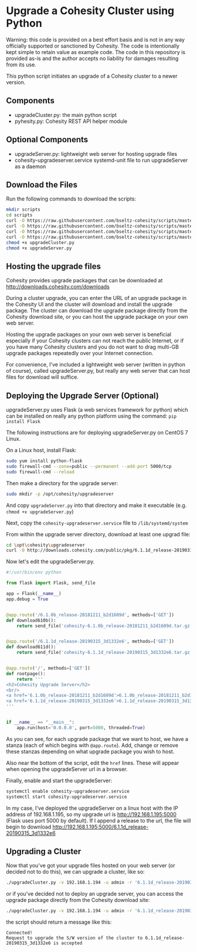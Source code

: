 # Upgrade a Cohesity Cluster using Python

Warning: this code is provided on a best effort basis and is not in any way officially supported or sanctioned by Cohesity. The code is intentionally kept simple to retain value as example code. The code in this repository is provided as-is and the author accepts no liability for damages resulting from its use.

This python script initiates an upgrade of a Cohesity cluster to a newer version.

## Components

* upgradeCluster.py: the main python script
* pyhesity.py: Cohesity REST API helper module

## Optional Components

* upgradeServer.py: lightweight web server for hosting upgrade files
* cohesity-upgradeserver.service systemd-unit file to run upgradeServer as a daemon

## Download the Files

Run the following commands to download the scripts:

```bash
mkdir scripts
cd scripts
curl -O https://raw.githubusercontent.com/bseltz-cohesity/scripts/master/python/upgradeCluster/upgradeCluster.py
curl -O https://raw.githubusercontent.com/bseltz-cohesity/scripts/master/python/upgradeCluster/pyhesity.py
curl -O https://raw.githubusercontent.com/bseltz-cohesity/scripts/master/python/upgradeCluster/upgradeServer.py
curl -O https://raw.githubusercontent.com/bseltz-cohesity/scripts/master/python/upgradeCluster/cohesity-upgradeserver.service
chmod +x upgradeCluster.py
chmod +x upgradeServer.py
```

## Hosting the upgrade files

Cohesity provides upgrade packages that can be downloaded at <http://downloads.cohesity.com/downloads>

During a cluster upgrade, you can enter the URL of an upgrade package in the Cohesity UI and the cluster will download and install the upgrade package. The cluster can download the upgrade package directly from the Cohesity download site, or you can host the upgrade package on your own web server.

Hosting the upgrade packages on your own web server is beneficial especially if your Cohesity clusters can not reach the public Internet, or if you have many Cohesity clusters and you do not want to drag multi-GB upgrade packages repeatedly over your Internet connection.

For convenience, I've included a lightweight web server (written in python of course), called upgradeServer.py, but really any web server that can host files for download will suffice.

## Deploying the Upgrade Server (Optional)

upgradeServer.py uses Flask (a web services framework for python) which can be installed on really any python platform using the command: `pip install Flask`

The following instructions are for deploying upgradeServer.py on CentOS 7 Linux.

On a Linux host, install Flask:

```bash
sudo yum install python-flask
sudo firewall-cmd --zone=public --permanent --add-port 5000/tcp
sudo firewall-cmd --reload
```

Then make a directory for the upgrade server:

```bash
sudo mkdir -p /opt/cohesity/upgradeserver
```

And copy `upgradeServer.py` into that directory and make it executable (e.g. `chmod +x upgradeServer.py`)

Next, copy the `cohesity-upgradeserver.service` file to `/lib/systemd/system`

From within the upgrade server directory, download at least one upgrad file:

```bash
cd \opt\cohesity\upgradeserver
curl -O http://downloads.cohesity.com/public/pkg/6.1.1d_release-20190315_3d1332e6/cohesity-6.1.1d_release-20190315_3d1332e6.tar.gz
```

Now let's edit the upgradeServer.py.

```python
#!/usr/bin/env python

from flask import Flask, send_file

app = Flask(__name__)
app.debug = True


@app.route('/6.1.0b_release-20181211_b2d1609d', methods=['GET'])
def download610b():
    return send_file('cohesity-6.1.0b_release-20181211_b2d1609d.tar.gz', as_attachment=True)


@app.route('/6.1.1d_release-20190315_3d1332e6', methods=['GET'])
def download611d():
    return send_file('cohesity-6.1.1d_release-20190315_3d1332e6.tar.gz', as_attachment=True)


@app.route('/', methods=['GET'])
def rootpage():
    return '''
<h2>Cohesity Upgrade Server</h2>
<br/>
<a href='6.1.0b_release-20181211_b2d1609d'>6.1.0b_release-20181211_b2d1609d</a><br/>
<a href='6.1.1d_release-20190315_3d1332e6'>6.1.1d_release-20190315_3d1332e6</a><br/>
'''


if __name__ == "__main__":
    app.run(host='0.0.0.0', port=5000, threaded=True)
```

As you can see, for each upgrade package that we want to host, we have a stanza (each of which begins with `@app.route`). Add, change or remove these stanzas depending on what upgrade package you wish to host.

Also near the bottom of the script, edit the `href` lines. These will appear when opening the upgradeServer url in a browser.

Finally, enable and start the upgradeServer:

```bash
systemctl enable cohesity-upgradeserver.service
systemctl start cohesity-upgradeserver.service
```

In my case, I've deployed the upgradeServer on a linux host with the IP address of 192.168.1.195, so my upgrade url is <http://192.168.1.195:5000> (Flask uses port 5000 by default). If I append a release to the url, the file will begin to download <http://192.168.1.195:5000/6.1.1d_release-20190315_3d1332e6>

## Upgrading a Cluster

Now that you've got your upgrade files hosted on your web server (or decided not to do this), we can upgrade a cluster, like so:

```bash
./upgradeCluster.py -v 192.168.1.194 -u admin -r '6.1.1d_release-20190315_3d1332e6' -url 'http://192.168.1.195:5000/6.1.1d_release-20190315_3d1332e6'
```

or if you've decided not to deploy an upgrade server, you can access the upgrade package directly from the Cohesity download site:

```bash
./upgradeCluster.py -v 192.168.1.194 -u admin -r '6.1.1d_release-20190315_3d1332e6' -url 'http://downloads.cohesity.com/public/pkg/6.1.1d_release-20190315_3d1332e6/cohesity-6.1.1d_release-20190315_3d1332e6.tar.gz'
```

the script should return a message like this:

```text
Connected!
Request to upgrade the S/W version of the cluster to 6.1.1d_release-20190315_3d1332e6 is accepted
```